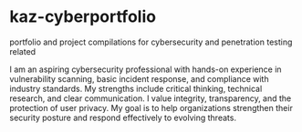 # kaz-cyberportfolio
portfolio and project compilations for cybersecurity and penetration testing related

I am an aspiring cybersecurity professional with hands-on experience in vulnerability scanning, basic incident response, and compliance with industry standards. My strengths include critical thinking, technical research, and clear communication. I value integrity, transparency, and the protection of user privacy. My goal is to help organizations strengthen their security posture and respond effectively to evolving threats.
